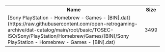 <table>
<tr><th>Name</th><th>Size</th></tr>
<tr><td>[Sony PlayStation - Homebrew - Games - [BIN].dat](https://raw.githubusercontent.com/open-retrogaming-archive/dat-catalog/main/root/basic/TOSEC-ISO/Sony/PlayStation/Homebrew/Games/[BIN]/Sony PlayStation - Homebrew - Games - [BIN].dat)</td><td>3499</td></tr>
</table>
